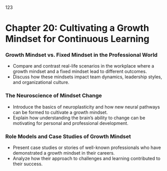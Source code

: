 123


# **Chapter 20: Cultivating a Growth Mindset for Continuous Learning**


### **Growth Mindset vs. Fixed Mindset in the Professional World**

- Compare and contrast real-life scenarios in the workplace where a growth mindset and a fixed mindset 
lead to different outcomes.
- Discuss how these mindsets impact team dynamics, leadership styles, and organizational culture.

### **The Neuroscience of Mindset Change**

- Introduce the basics of neuroplasticity and how new neural pathways can be formed to cultivate a 
growth mindset.
- Explain how understanding the brain’s ability to change can be motivating for personal and professional 
development.

### **Role Models and Case Studies of Growth Mindset**

- Present case studies or stories of well-known professionals who have demonstrated a growth mindset 
in their careers.
- Analyze how their approach to challenges and learning contributed to their success.

